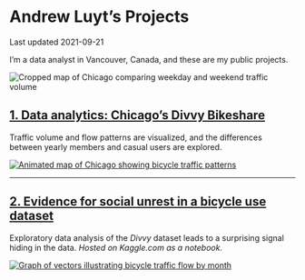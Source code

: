 Andrew Luyt’s Projects
================
Last updated 2021-09-21

I’m a data analyst in Vancouver, Canada, and these are my public
projects.

![Cropped map of Chicago comparing weekday and weekend traffic
volume](./img/chicago-crop-banner.png)

## [1. Data analytics: Chicago’s Divvy Bikeshare](https://andrewluyt.github.io/divvy-bikeshare/)

Traffic volume and flow patterns are visualized, and the differences
between yearly members and casual users are explored.

[![Animated map of Chicago showing bicycle traffic
patterns](https://andrewluyt.github.io/divvy-bikeshare/analysis-report_files/figure-gfm/all%20traffic%20flow%20mapped%20fine%20detail%20zoomed-1.gif)](https://andrewluyt.github.io/divvy-bikeshare/)

------------------------------------------------------------------------

## [2. Evidence for social unrest in a bicycle use dataset](https://www.kaggle.com/andyinverted/evidence-for-social-unrest-in-bicycle-usage-data)

Exploratory data analysis of the *Divvy* dataset leads to a surprising
signal hiding in the data. *Hosted on Kaggle.com as a notebook.*

[![Graph of vectors illustrating bicycle traffic flow by
month](./img/unrest.png)](https://www.kaggle.com/andyinverted/evidence-for-social-unrest-in-bicycle-usage-data)
